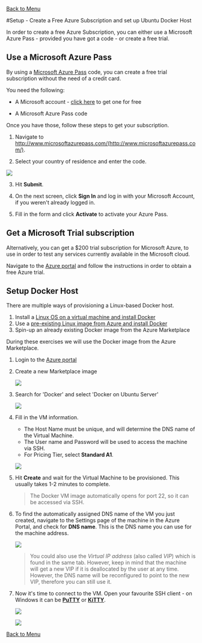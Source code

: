 [Back to Menu](../README.md)

#Setup - Create a Free Azure Subscription and set up Ubuntu Docker Host

In order to create a free Azure Subscription, you can either use a Microsoft Azure Pass - provided you have got a code - or create a free trial.

## Use a Microsoft Azure Pass

By using a [Microsoft Azure Pass](http://www.microsoftazurepass.com/) code, you can create a free trial subscription without the need of a credit card.

You need the following:

* A Microsoft account - [click here](https://www.microsoft.com/en-us/account/) to get one for free

* A Microsoft Azure Pass code



Once you have those, follow these steps to get your subscription.

1. Navigate to http://www.microsoftazurepass.com/(http://www.microsoftazurepass.com/).

2. Select your country of residence and enter the code.

![](images/azurepass01.png)

3. Hit **Submit**. 

4. On the next screen, click **Sign In** and log in with your Microsoft Account, if you weren't already logged in.

5. Fill in the form and click **Activate** to activate your Azure Pass.


## Get a Microsoft Trial subscription

Alternatively, you can get a $200 trial subscription for Microsoft Azure, to use in order to test any services currently available in the Microsoft cloud. 

Navigate to the [Azure portal](https://azure.microsoft.com/en-us/free/) and follow the instructions in order to obtain a free Azure trial.


## Setup Docker Host

There are multiple ways of provisioning a Linux-based Docker host.

1. Install a [Linux OS on a virtual machine and install Docker](http://docs.docker.com/engine/installation/ubuntulinux/)
2. Use a [pre-existing Linux image from Azure and install Docker](https://azure.microsoft.com/en-us/documentation/articles/virtual-machines-docker-with-portal/)
3. Spin-up an already existing Docker image from the Azure Marketplace

During these exercises we will use the Docker image from the Azure Marketplace.

1. Login to the [Azure portal](https://portal.azure.com)
2. Create a new Marketplace image 

	![](images/SelectCreateMarketplaceVm.png)
 
3. Search for 'Docker' and select 'Docker on Ubuntu Server'
 
	![](images/SearchForDocker.png)
 
4. Fill in the VM information. 
    * The Host Name must be unique, and will determine the DNS name of the Virtual Machine.
    * The User name and Password will be used to access the machine via SSH.
    * For Pricing Tier, select **Standard A1**. 

 
	![](images/EnterVmSettings.png)

5. Hit **Create** and wait for the Virtual Machine to be provisioned. This usually takes 1-2 minutes to complete.

    >The Docker VM image automatically opens for port 22, so it can be accessed via SSH. 

6. To find the automatically assigned DNS name of the VM you just created, navigate to the Settings page of the machine in the Azure Portal, and check for **DNS name**. This is the DNS name you can use for the machine address.

	![](images/FindDNSName.png)

    > You could also use the *Virtual IP address* (also called *VIP*) which is found in the same tab. However, keep in mind that the machine will get a new VIP if it is deallocated by the user at any time. However, the DNS name will be reconfigured to point to the new VIP, therefore you can still use it.

7. Now it's time to connect to the VM. Open your favourite SSH client - on Windows it can be [**PuTTY**](http://www.putty.org/) or [**KiTTY**](http://www.9bis.net/kitty/).

    ![](images/kitty.png)

    ![](images/kitty2.png)

[Back to Menu](../README.md)